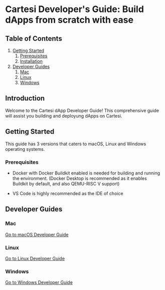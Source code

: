 # Cartesi Developer's Guide: Build dApps from scratch with ease


## Table of Contents

1. [Getting Started](#getting-started)
   1. [Prerequisites](#prerequisites)
   2. [Installation](#installation)
2. [Developer Guides](#developer-guides)
   1. [Mac](/mac/README.md)
   2. [Linux](/linux/README.md)
   3. [Windows](/windows/README.md)

## Introduction

Welcome to the Cartesi dApp Developer Guide! This comprehensive guide will assist you building and deployung dApps on Cartesi.

## Getting Started

This guide has 3 versions that caters to macOS, Linux and Windows operating systems. 

### Prerequisites

- Docker with Docker Buildkit enabled is needed for building and running the environment. (Docker Desktop is recommended as it enables Buildkit by default, and also QEMU-RISC V support)

- VS Code is highly recommended as the IDE of choice

## Developer Guides

### Mac

[Go to macOS Developer Guide](mac/README.md)

### Linux

[Go to Linux Developer Guide](linux/README.md)

### Windows

[Go to Windows Developer Guide](windows/README.md)

